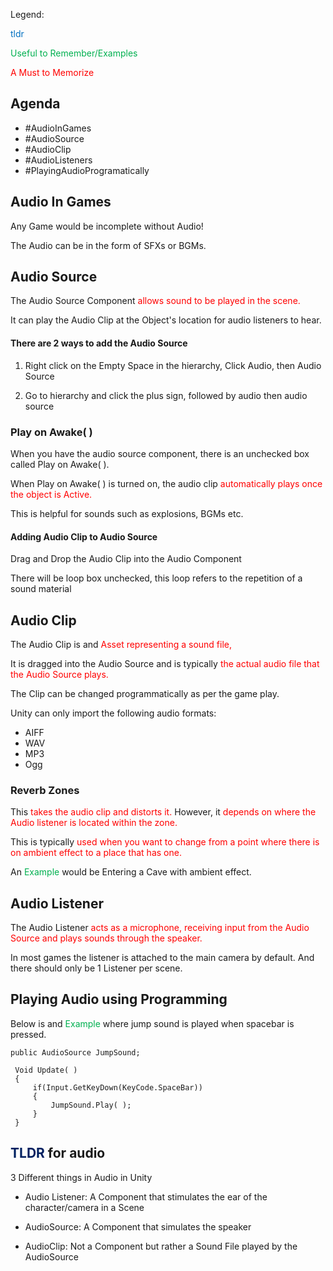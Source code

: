 
Legend:

<font color="#0070c0">tldr</font>

<font color="#00b050">Useful to Remember/Examples</font>

<font color="#ff0000">A Must to Memorize </font>
## Agenda

- #AudioInGames
- #AudioSource
- #AudioClip
- #AudioListeners
- #PlayingAudioProgramatically


## Audio In Games

Any Game would be incomplete without Audio!

The Audio can be in the form of SFXs or BGMs.


## Audio Source

The Audio Source  Component <font color="#ff0000">allows sound to be played in the scene.</font>

It can play the Audio Clip at the Object's  location for audio listeners to  hear.

#### There are 2 ways to add the Audio Source 

1. Right click on the Empty Space in the hierarchy, Click Audio, then Audio Source

2. Go to hierarchy and click the plus sign, followed by audio then audio source


### Play on Awake( )

When you have the audio source component, there is an unchecked box called Play on Awake( ).

When Play on Awake( ) is turned on, the audio clip <font color="#ff0000">automatically plays once the object is Active.</font>

This is helpful for sounds such as explosions, BGMs etc.


#### Adding Audio  Clip to Audio Source 

Drag and Drop the Audio Clip into the Audio Component

There will be loop box unchecked, this loop refers to the repetition of a sound material



## Audio Clip

The Audio Clip is and<font color="#ff0000"> Asset representing a sound file,</font>

It is dragged into the Audio Source and is typically <font color="#ff0000">the actual  audio file that the Audio Source plays.</font>

The Clip can be changed programmatically as per the game play.

Unity can only import the following audio formats:

- AIFF
- WAV
- MP3
- Ogg


### Reverb Zones

This<font color="#ff0000"> takes the audio clip and distorts it.</font> However, it <font color="#ff0000">depends on where the Audio listener is located within the zone.</font>

This is typically <font color="#ff0000">used when you want to change from a point where there is on ambient effect to a place that has one.</font>

An <font color="#00b050">Example</font> would be Entering a Cave with ambient effect.




## Audio Listener

The Audio Listener <font color="#ff0000">acts as a microphone, receiving input from the Audio Source and plays sounds through the speaker.</font>

In most games the listener is attached to the main camera by default. And there should only be 1 Listener per scene.


## Playing  Audio using Programming

Below is and <font color="#00b050">Example </font>where jump sound is played when spacebar is pressed. 

    public AudioSource JumpSound;

     Void Update( )
     {
         if(Input.GetKeyDown(KeyCode.SpaceBar))
         {
             JumpSound.Play( );
         }
     }



## <font color="#002060">TLDR</font> for audio 

3 Different things in Audio in Unity

- Audio Listener: A Component that stimulates the ear of the character/camera in a Scene

- AudioSource: A Component that simulates the speaker

- AudioClip: Not a Component but rather a Sound File played by the AudioSource
